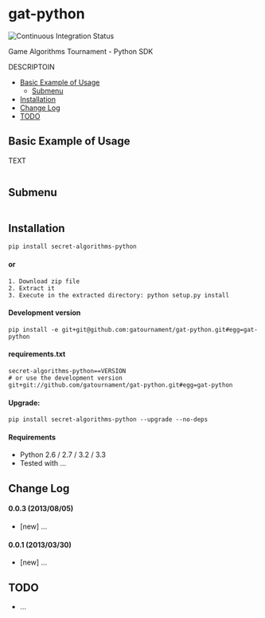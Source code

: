 gat-python
====================

![Continuous Integration Status](https://secure.travis-ci.org/gatournament/gat-python.png)

Game Algorithms Tournament - Python SDK

DESCRIPTOIN

* [Basic Example of Usage](#basic-example-of-usage)
  * [Submenu](#submenu)
* [Installation](#installation)
* [Change Log](#change-log)
* [TODO](#todo)

Basic Example of Usage
------------------------

TEXT

```python
```

Submenu
------------
```python
```


Installation
------------

```
pip install secret-algorithms-python
```

#### or

```
1. Download zip file
2. Extract it
3. Execute in the extracted directory: python setup.py install
```

#### Development version

```
pip install -e git+git@github.com:gatournament/gat-python.git#egg=gat-python
```

#### requirements.txt

```
secret-algorithms-python==VERSION
# or use the development version
git+git://github.com/gatournament/gat-python.git#egg=gat-python
```

#### Upgrade:

```
pip install secret-algorithms-python --upgrade --no-deps
```

#### Requirements

* Python 2.6 / 2.7 / 3.2 / 3.3
* Tested with ...


Change Log
-------------

#### 0.0.3 (2013/08/05)

* [new] ...

#### 0.0.1 (2013/03/30)

* [new] ...


TODO
-------------

* ...
